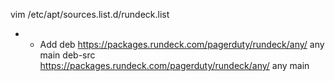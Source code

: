 vim /etc/apt/sources.list.d/rundeck.list
* * Add 
    deb https://packages.rundeck.com/pagerduty/rundeck/any/ any main
    deb-src https://packages.rundeck.com/pagerduty/rundeck/any/ any main